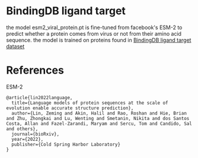 # BindingDB ligand target

the model esm2_viral_protein.pt is fine-tuned from facebook's ESM-2 to predict whether a protein comes from virus or not from their amino acid sequence. the model is trained on proteins found in <a href='https://library.ucsd.edu/dc/object/bb6496315b'>BindingDB ligand target dataset</a>

# References
ESM-2
```
@article{lin2022language,
  title={Language models of protein sequences at the scale of evolution enable accurate structure prediction},
  author={Lin, Zeming and Akin, Halil and Rao, Roshan and Hie, Brian and Zhu, Zhongkai and Lu, Wenting and Smetanin, Nikita and dos Santos Costa, Allan and Fazel-Zarandi, Maryam and Sercu, Tom and Candido, Sal and others},
  journal={bioRxiv},
  year={2022},
  publisher={Cold Spring Harbor Laboratory}
}
```

